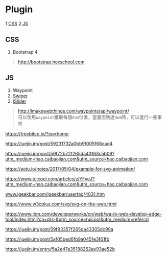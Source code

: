 # Plugin
1.[CSS](#css)
2.[JS](#js)
## <span id="css">CSS</span>
1. Bootstrap 4
> http://bootstrap.hexschool.com

## <span id="js">JS</span>
1. Waypoint
1. <a href="http://idangero.us/swiper/">Swiper</a>
1. <a href="http://be-fe.github.io/iSlider/index.html">iSlider</a>
> http://imakewebthings.com/waypoints/api/waypoint/<br>
> 可以使用`waypoint`獲取每個`dom`位置，當畫面到達`dom`時，可以進行一些事件

https://freebitco.in/?op=home

https://juejin.im/post/59231732a0bb9f005f68cad4

https://juejin.im/post/59f72b72f265da43163c5b09?utm_medium=hao.caibaojian.com&utm_source=hao.caibaojian.com

https://aotu.io/notes/2017/05/04/example-for-svg-animation/

https://www.tuicool.com/articles/ziYFveJ?utm_medium=hao.caibaojian.com&utm_source=hao.caibaojian.com

www.igeekbar.com/igeekbar/usertag/4031.htm

https://www.w3cplus.com/svg/svg-on-the-web.html

https://www.ibm.com/developerworks/cn/web/wa-lo-web-develop-edge-tool/index.html?ca=drs-&utm_source=tuicool&utm_medium=referral

https://juejin.im/post/59f93357f265da43305dc90a

https://juejin.im/post/5a105bed6fb9a0451e3f61fb

https://juejin.im/entry/5a2e47a35188252ae93ae52b